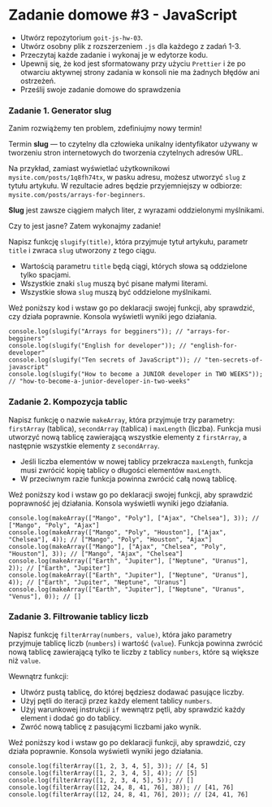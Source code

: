# Zadanie domowe #3 - JavaScript

* Utwórz repozytorium `goit-js-hw-03`.
* Utwórz osobny plik z rozszerzeniem `.js` dla każdego z zadań 1-3.
* Przeczytaj każde zadanie i wykonaj je w edytorze kodu.
* Upewnij się, że kod jest sformatowany przy użyciu `Prettier` i że po otwarciu aktywnej strony zadania w konsoli nie ma żadnych błędów ani ostrzeżeń.
* Prześlij swoje zadanie domowe do sprawdzenia

### Zadanie 1. Generator slug

Zanim rozwiążemy ten problem, zdefiniujmy nowy termin!

Termin **slug** — to czytelny dla człowieka unikalny identyfikator używany w tworzeniu stron internetowych do tworzenia czytelnych adresów URL.


Na przykład, zamiast wyświetlać użytkownikowi `mysite.com/posts/1q8fh74tx`, w pasku adresu, możesz utworzyć `slug` z tytułu artykułu. W rezultacie adres będzie przyjemniejszy w odbiorze: `mysite.com/posts/arrays-for-beginners`.


**Slug** jest zawsze ciągiem małych liter, z wyrazami oddzielonymi myślnikami.

Czy to jest jasne? Zatem wykonajmy zadanie!


Napisz funkcję `slugify(title)`, która przyjmuje tytuł artykułu, parametr `title` i zwraca `slug` utworzony z tego ciągu.

* Wartością parametru `title` będą ciągi, których słowa są oddzielone tylko spacjami.
* Wszystkie znaki `slug` muszą być pisane małymi literami.
* Wszystkie słowa `slug` muszą być oddzielone myślnikami.


Weź poniższy kod i wstaw go po deklaracji swojej funkcji, aby sprawdzić, czy działa poprawnie. Konsola wyświetli wyniki jego działania.
```
console.log(slugify("Arrays for begginers")); // "arrays-for-begginers"
console.log(slugify("English for developer")); // "english-for-developer"
console.log(slugify("Ten secrets of JavaScript")); // "ten-secrets-of-javascript"
console.log(slugify("How to become a JUNIOR developer in TWO WEEKS")); // "how-to-become-a-junior-developer-in-two-weeks"
```

### Zadanie 2. Kompozycja tablic

Napisz funkcję o nazwie `makeArray`, która przyjmuje trzy parametry: `firstArray` (tablica), `secondArray` (tablica) i `maxLength` (liczba). Funkcja musi utworzyć nową tablicę zawierającą wszystkie elementy z `firstArray`, a następnie wszystkie elementy z `secondArray`.


* Jeśli liczba elementów w nowej tablicy przekracza `maxLength`, funkcja musi zwrócić kopię tablicy o długości elementów `maxLength`.
* W przeciwnym razie funkcja powinna zwrócić całą nową tablicę.


Weź poniższy kod i wstaw go po deklaracji swojej funkcji, aby sprawdzić poprawność jej działania. Konsola wyświetli wyniki jego działania.
```
console.log(makeArray(["Mango", "Poly"], ["Ajax", "Chelsea"], 3)); // ["Mango", "Poly", "Ajax"]
console.log(makeArray(["Mango", "Poly", "Houston"], ["Ajax", "Chelsea"], 4)); // ["Mango", "Poly", "Houston", "Ajax"]
console.log(makeArray(["Mango"], ["Ajax", "Chelsea", "Poly", "Houston"], 3)); // ["Mango", "Ajax", "Chelsea"]
console.log(makeArray(["Earth", "Jupiter"], ["Neptune", "Uranus"], 2)); // ["Earth", "Jupiter"]
console.log(makeArray(["Earth", "Jupiter"], ["Neptune", "Uranus"], 4)); // ["Earth", "Jupiter", "Neptune", "Uranus"]
console.log(makeArray(["Earth", "Jupiter"], ["Neptune", "Uranus", "Venus"], 0)); // []
```

### Zadanie 3. Filtrowanie tablicy liczb

Napisz funkcję `filterArray(numbers, value)`, która jako parametry przyjmuje tablicę liczb (`numbers`) i wartość (`value`). Funkcja powinna zwrócić nową tablicę zawierającą tylko te liczby z tablicy `numbers`, które są większe niż `value`.


Wewnątrz funkcji:

* Utwórz pustą tablicę, do której będziesz dodawać pasujące liczby.
* Użyj pętli do iteracji przez każdy element tablicy `numbers`.
* Użyj warunkowej instrukcji `if` wewnątrz pętli, aby sprawdzić każdy element i dodać go do tablicy.
* Zwróć nową tablicę z pasującymi liczbami jako wynik.


Weź poniższy kod i wstaw go po deklaracji funkcji, aby sprawdzić, czy działa poprawnie. Konsola wyświetli wyniki jego działania.
```
console.log(filterArray([1, 2, 3, 4, 5], 3)); // [4, 5]
console.log(filterArray([1, 2, 3, 4, 5], 4)); // [5]
console.log(filterArray([1, 2, 3, 4, 5], 5)); // []
console.log(filterArray([12, 24, 8, 41, 76], 38)); // [41, 76]
console.log(filterArray([12, 24, 8, 41, 76], 20)); // [24, 41, 76]
```
